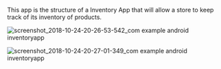 This app is the structure of a Inventory App that will allow a store to keep track of its inventory of products.


![screenshot_2018-10-24-20-26-53-542_com example android inventoryapp](https://user-images.githubusercontent.com/27516303/47440661-3eb2b700-d7cc-11e8-8f73-620193f3bd71.png)


![screenshot_2018-10-24-20-27-01-349_com example android inventoryapp](https://user-images.githubusercontent.com/27516303/47440683-46725b80-d7cc-11e8-9c7c-6df9e985a39e.png)
